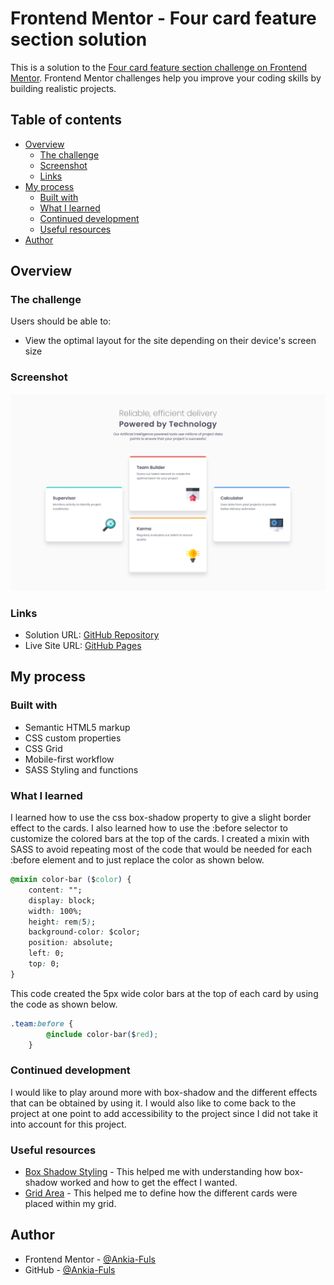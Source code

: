# Frontend Mentor - Four card feature section solution

This is a solution to the [Four card feature section challenge on Frontend Mentor](https://www.frontendmentor.io/challenges/four-card-feature-section-weK1eFYK). Frontend Mentor challenges help you improve your coding skills by building realistic projects. 

## Table of contents

- [Overview](#overview)
  - [The challenge](#the-challenge)
  - [Screenshot](#screenshot)
  - [Links](#links)
- [My process](#my-process)
  - [Built with](#built-with)
  - [What I learned](#what-i-learned)
  - [Continued development](#continued-development)
  - [Useful resources](#useful-resources)
- [Author](#author)

## Overview

### The challenge

Users should be able to:

- View the optimal layout for the site depending on their device's screen size

### Screenshot

![The screenshot of the completed design](./design/Screenshot%20Completed%20Frontend%20Mentor%20Four%20card%20feature%20section.png)

### Links

- Solution URL: [GitHub Repository](https://github.com/Ankia-Fuls/fem-four-card-feature-section)
- Live Site URL: [GitHub Pages](https://ankia-fuls.github.io/fem-four-card-feature-section/)

## My process

### Built with

- Semantic HTML5 markup
- CSS custom properties
- CSS Grid
- Mobile-first workflow
- SASS Styling and functions

### What I learned

I learned how to use the css box-shadow property to give a slight border effect to the cards. I also learned how to use the :before selector to customize the colored bars at the top of the cards. I created a mixin with SASS to avoid repeating most of the code that would be needed for each :before element and to just replace the color as shown below.

```css
@mixin color-bar ($color) {
    content: "";
    display: block;
    width: 100%;
    height: rem(5);
    background-color: $color;
    position: absolute;
    left: 0;
    top: 0;
}
```
This code created the 5px wide color bars at the top of each card by using the code as shown below.

```css
.team:before {
        @include color-bar($red);
    }
```

### Continued development

I would like to play around more with box-shadow and the different effects that can be obtained by using it. I would also like to come back to the project at one point to add accessibility to the project since I did not take it into account for this project.

### Useful resources

- [Box Shadow Styling](https://css-tricks.com/almanac/properties/b/box-shadow/) - This helped me with understanding how box-shadow worked and how to get the effect I wanted.
- [Grid Area](https://www.w3schools.com/cssref/pr_grid-area.php) - This helped me to define how the different cards were placed within my grid.

## Author

- Frontend Mentor - [@Ankia-Fuls](https://www.frontendmentor.io/profile/Ankia-Fuls)
- GitHub - [@Ankia-Fuls](https://github.com/Ankia-Fuls)
